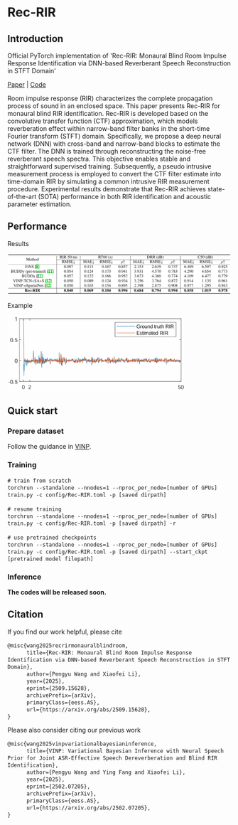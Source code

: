 # Rec-RIR

## Introduction
Official PyTorch implementation of 'Rec-RIR: Monaural Blind Room Impulse Response Identification via DNN-based Reverberant Speech Reconstruction in STFT Domain'

[Paper](https://arxiv.org/abs/2509.15628) | [Code](https://github.com/Audio-WestlakeU/Rec-RIR)

Room impulse response (RIR) characterizes the complete propagation process of sound in an enclosed space. This paper presents Rec-RIR for monaural blind RIR identification. Rec-RIR is developed based on the convolutive transfer function (CTF) approximation, which models reverberation effect within narrow-band filter banks in the short-time Fourier transform (STFT) domain. Specifically, we propose a deep neural network (DNN) with cross-band and narrow-band blocks to estimate the CTF filter. The DNN is trained through reconstructing the noise-free reverberant speech spectra. This objective enables stable and straightforward supervised training. Subsequently, a pseudo intrusive measurement process is employed to convert the CTF filter estimate into time-domain RIR by simulating a common intrusive RIR measurement procedure. Experimental results demonstrate that Rec-RIR achieves state-of-the-art (SOTA) performance in both RIR identification and acoustic parameter estimation. 

## Performance

Results

<img src="figure/performance.png" width="800">

Example

<img src="figure/waveform.png" width="400">

## Quick start
### Prepare dataset
Follow the guidance in [VINP](https://github.com/Audio-WestlakeU/VINP).

### Training

```
# train from scratch
torchrun --standalone --nnodes=1 --nproc_per_node=[number of GPUs] train.py -c config/Rec-RIR.toml -p [saved dirpath]

# resume training
torchrun --standalone --nnodes=1 --nproc_per_node=[number of GPUs] train.py -c config/Rec-RIR.toml -p [saved dirpath] -r 

# use pretrained checkpoints
torchrun --standalone --nnodes=1 --nproc_per_node=[number of GPUs] train.py -c config/Rec-RIR.toml -p [saved dirpath] --start_ckpt [pretrained model filepath]
```

### Inference

**The codes will be released soon.**

## Citation
If you find our work helpful, please cite
```
@misc{wang2025recrirmonauralblindroom,
      title={Rec-RIR: Monaural Blind Room Impulse Response Identification via DNN-based Reverberant Speech Reconstruction in STFT Domain}, 
      author={Pengyu Wang and Xiaofei Li},
      year={2025},
      eprint={2509.15628},
      archivePrefix={arXiv},
      primaryClass={eess.AS},
      url={https://arxiv.org/abs/2509.15628}, 
}
```
Please also consider citing our previous work
```
@misc{wang2025vinpvariationalbayesianinference,
      title={VINP: Variational Bayesian Inference with Neural Speech Prior for Joint ASR-Effective Speech Dereverberation and Blind RIR Identification}, 
      author={Pengyu Wang and Ying Fang and Xiaofei Li},
      year={2025},
      eprint={2502.07205},
      archivePrefix={arXiv},
      primaryClass={eess.AS},
      url={https://arxiv.org/abs/2502.07205}, 
}
```
